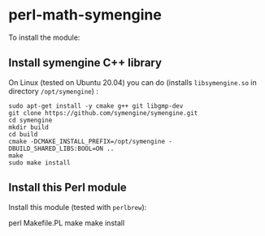 # perl-math-symengine

To install the module:

## Install symengine C++ library

On Linux (tested on Ubuntu 20.04) you can do (installs
`libsymengine.so` in directory `/opt/symengine`) :
```
sudo apt-get install -y cmake g++ git libgmp-dev
git clone https://github.com/symengine/symengine.git
cd symengine
mkdir build
cd build
cmake -DCMAKE_INSTALL_PREFIX=/opt/symengine -DBUILD_SHARED_LIBS:BOOL=ON ..
make
sudo make install
```

## Install this Perl module

Install this module (tested with `perlbrew`):

perl Makefile.PL
make
make install
